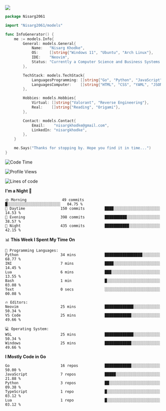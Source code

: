 <!-- Banner -->

<img src="https://i.imgur.com/mz4ym1F.png" style="max-height:550px"/>

<!-- Coded Intro -->

```go
package Nisarg2061

import "Nisarg2061/models"

func InfoGenerator() {
	me := models.Info{
		General: models.General{
			Name:   "Nisarg Khodke",
			OS:     []string{"Windows 11", "Ubuntu", "Arch Linux"},
			IDE:    "Neovim",
			Status: "Currently a Computer Science and Business Systems Student.",
		},

		TechStack: models.TechStack{
			LanguagesProgramming: []string{"Go", "Python", "JavaScript", "Java"},
			LanguagesComputer:    []string{"HTML", "CSS", "YAML", "JSON", "MARKDOWN"},
		},

		Hobbies: models.Hobbies{
			Virtual: []string{"Valorant", "Reverse Engineering"},
			Real:    []string{"Reading", "Origami"},
		},

		Contact: models.Contact{
			Email:    "nisargkhodke@gmail.com",
			LinkedIn: "nisargkhodke",
		},
	}

	me.Says("Thanks for stopping by. Hope you find it in time...")
}
```
<!--START_SECTION:waka-->
![Code Time](http://img.shields.io/badge/Code%20Time-4%20hrs%205%20mins-blue)

![Profile Views](http://img.shields.io/badge/Profile%20Views-511-blue)

![Lines of code](https://img.shields.io/badge/From%20Hello%20World%20I%27ve%20Written-4.7%20million%20lines%20of%20code-blue)

**I'm a Night 🦉** 

```text
🌞 Morning                49 commits          █░░░░░░░░░░░░░░░░░░░░░░░░   04.75 % 
🌆 Daytime                150 commits         ████░░░░░░░░░░░░░░░░░░░░░   14.53 % 
🌃 Evening                398 commits         ██████████░░░░░░░░░░░░░░░   38.57 % 
🌙 Night                  435 commits         ███████████░░░░░░░░░░░░░░   42.15 % 
```


📊 **This Week I Spent My Time On** 

```text
💬 Programming Languages: 
Python                   34 mins             █████████████████░░░░░░░░   68.77 % 
INI                      7 mins              ████░░░░░░░░░░░░░░░░░░░░░   14.45 % 
Lua                      6 mins              ███░░░░░░░░░░░░░░░░░░░░░░   13.55 % 
Bash                     1 min               █░░░░░░░░░░░░░░░░░░░░░░░░   03.08 % 
Text                     0 secs              ░░░░░░░░░░░░░░░░░░░░░░░░░   00.08 % 

🔥 Editors: 
Neovim                   25 mins             █████████████░░░░░░░░░░░░   50.34 % 
VS Code                  25 mins             ████████████░░░░░░░░░░░░░   49.66 % 

💻 Operating System: 
WSL                      25 mins             █████████████░░░░░░░░░░░░   50.34 % 
Windows                  25 mins             ████████████░░░░░░░░░░░░░   49.66 % 
```

**I Mostly Code in Go** 

```text
Go                       16 repos            ████████████░░░░░░░░░░░░░   50.00 % 
JavaScript               7 repos             █████░░░░░░░░░░░░░░░░░░░░   21.88 % 
Python                   3 repos             ██░░░░░░░░░░░░░░░░░░░░░░░   09.38 % 
TypeScript               1 repo              █░░░░░░░░░░░░░░░░░░░░░░░░   03.12 % 
Lua                      1 repo              █░░░░░░░░░░░░░░░░░░░░░░░░   03.12 % 
```




<!--END_SECTION:waka-->
